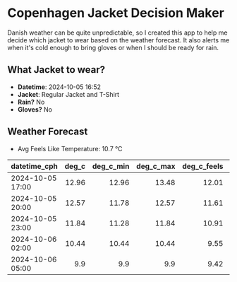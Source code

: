 
# Copenhagen Jacket Decision Maker

Danish weather can be quite unpredictable, so I created this app to help me decide which jacket to wear based on the weather forecast. 
It also alerts me when it's cold enough to bring gloves or when I should be ready for rain.

## What Jacket to wear?

- **Datetime**: 2024-10-05 16:52
- **Jacket**: Regular Jacket and T-Shirt
- **Rain?** No
- **Gloves?** No

## Weather Forecast
- Avg Feels Like Temperature: 10.7 °C

| datetime_cph     |   deg_c |   deg_c_min |   deg_c_max |   deg_c_feels | weather   | wind   | rain   |
|:-----------------|--------:|------------:|------------:|--------------:|:----------|:-------|:-------|
| 2024-10-05 17:00 |   12.96 |       12.96 |       13.48 |         12.01 | Clouds    | Low    | None   |
| 2024-10-05 20:00 |   12.57 |       11.78 |       12.57 |         11.61 | Clouds    | Low    | None   |
| 2024-10-05 23:00 |   11.84 |       11.28 |       11.84 |         10.91 | Clouds    | Low    | None   |
| 2024-10-06 02:00 |   10.44 |       10.44 |       10.44 |          9.55 | Clouds    | Low    | None   |
| 2024-10-06 05:00 |    9.9  |        9.9  |        9.9  |          9.42 | Clear     | Low    | None   |
        